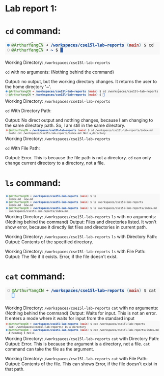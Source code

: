 # Lab report 1:

# `cd` command:

![Image](cd.png)

Working Directory: `/workspaces/cse15l-lab-reports`

`cd` with no arguments: (Nothing behind the command)

Output: no output, but the working directory changes. It returns the user to the home directory '~'.
![Image](cd2.png)
Working Directory: `/workspaces/cse15l-lab-reports`

`cd` With Directory Path:

Output: No direct output and nothing changes, because I am changing to the same directory path. So, I am still in the same directory.
![Image](cd3.png)
Working Directory: `/workspaces/cse15l-lab-reports`

`cd` With File Path:

Output: Error. This is because the file path is not a directory. `cd` can only change current directory to a directory, not a file.

# `ls` command:

![Image](ls.png)
Working Directory: `/workspaces/cse15l-lab-reports`
`ls` with no arguments: (Nothing behind the command)
Output: Files and directories listed. It won't show error, because it directly list files and directories in current path.

Working Directory: `/workspaces/cse15l-lab-reports`
`ls` with Directory Path:
Output: Contents of the specified directory.

Working Directory: `/workspaces/cse15l-lab-reports`
`ls` with File Path:
Output: The file if it exists. Error, if the file doesn't exist.


# `cat` command:
![Image](cat1.png)

Working Directory: `/workspaces/cse15l-lab-reports`
`cat` with no arguments: (Nothing behind the command)
Output: Waits for input. This is not an error. It enters a mode where it waits for input from the standard input
![Image](cat2.png)
Working Directory: `/workspaces/cse15l-lab-reports`
`cat` with Directory Path:
Output: Error. This is because the argument is a directory, not a file. `cat` command can take the file as the argument.

Working Directory: `/workspaces/cse15l-lab-reports`
`cat` with File Path:
Output: Contents of the file. This can shows Error, if the file doesn't exist in that path.

